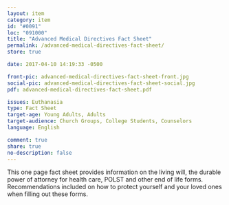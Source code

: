 ```yaml
---
layout: item
category: item
id: "#0091"
loc: "091000"
title: "Advanced Medical Directives Fact Sheet"
permalink: /advanced-medical-directives-fact-sheet/
store: true

date: 2017-04-10 14:19:33 -0500

front-pic: advanced-medical-directives-fact-sheet-front.jpg
social-pic: advanced-medical-directives-fact-sheet-social.jpg
pdf: advanced-medical-directives-fact-sheet.pdf

issues: Euthanasia
type: Fact Sheet
target-age: Young Adults, Adults
target-audience: Church Groups, College Students, Counselors
language: English

comment: true
share: true
no-description: false
---
```

This one page fact sheet provides information on the living will, the durable power of attorney for health care, POLST and other end of life forms. Recommendations included on how to protect yourself and your loved ones when filling out these forms.